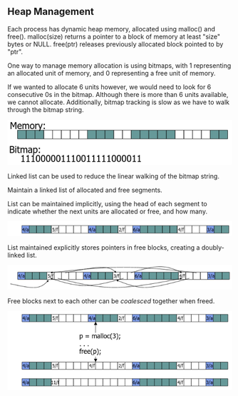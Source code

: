 ## Heap Management
Each process has dynamic heap memory, allocated using malloc() and free().
malloc(size) returns a pointer to a block of memory at least "size" bytes or
NULL. free(ptr) releases previously allocated block pointed to by "ptr".

One way to manage memory allocation is using bitmaps, with 1 representing an
allocated unit of memory, and 0 representing a free unit of memory.

If we wanted to allocate 6 units however, we would need to look for 6
consecutive 0s in the bitmap. Although there is more than 6 units available, we
cannot allocate. Additionally, bitmap tracking is slow as we have to walk
through the bitmap string.

![bitmap-mem](./pictures/bitmap-mem.png)

Linked list can be used to reduce the linear walking of the bitmap string.

Maintain a linked list of allocated and free segments.

List can be maintained implicitly, using the head of each segment to indicate
whether the next units are allocated or free, and how many.

![header-list-mem](./pictures/header-list-mem.png)

List maintained explicitly stores pointers in free blocks, creating a
doubly-linked list.

![linked-list-mem](./pictures/linked-list-mem.png)

Free blocks next to each other can be *coalesced* together when freed.

![freeing-mem](./pictures/freeing-mem.png)

